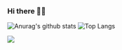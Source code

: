 ### Hi there 👋😄

![Anurag's github stats](https://github-readme-stats.vercel.app/api?username=rupa4ok&show_icons=true) 
![Top Langs](https://github-readme-stats.vercel.app/api/top-langs/?username=rupa4ok&layout=compact&langs_count=8&hide=TSQL,Twig,Vba)

![](https://hit.yhype.me/github/profile?user_id=35279568)

